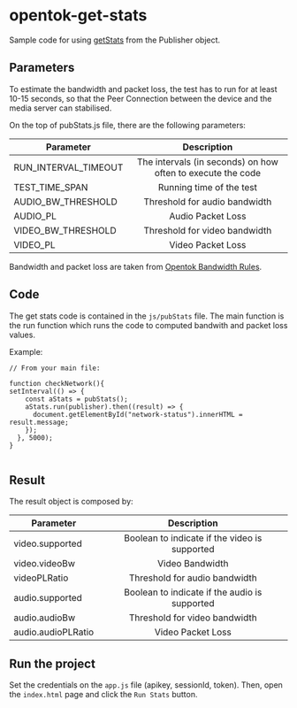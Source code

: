 # opentok-get-stats

Sample code for using [getStats](https://tokbox.com/developer/sdks/js/reference/Publisher.html#getStats) from the Publisher object.

## Parameters

To estimate the bandwidth and packet loss, the test has to run for at least 10-15 seconds, so that the Peer Connection between the device and the media server can stabilised.

On the top of pubStats.js file, there are the following parameters:

| Parameter   |      Description      | 
|----------|:-------------------------------:|
| RUN\_INTERVAL\_TIMEOUT |  The intervals (in seconds) on how often to execute the code  | 
| TEST\_TIME\_SPAN |   Running time of the test   | 
| AUDIO\_BW\_THRESHOLD|  Threshold for audio bandwidth  | 
| AUDIO\_PL |  Audio Packet Loss   | 
| VIDEO\_BW\_THRESHOLD | Threshold for video bandwidth    | 
| VIDEO\_PL | Video Packet Loss     | 

Bandwidth and packet loss are taken from [Opentok Bandwidth Rules](https://support.tokbox.com/hc/en-us/articles/360029732311-What-is-the-minimum-bandwidth-requirement-to-use-OpenTok-).


## Code

The get stats code is contained in the `js/pubStats` file. 
The main function is the run function which runs the code to computed bandwith and packet loss values.

Example: 

```
// From your main file: 

function checkNetwork(){
setInterval(() => {
    const aStats = pubStats();
    aStats.run(publisher).then((result) => {
      document.getElementById("network-status").innerHTML = result.message;
    });
  }, 5000);
}


```

## Result

The result object is composed by: 

| Parameter   |      Description      | 
|----------|:-------------------------------:|
| video.supported |  Boolean to indicate if the video is supported  | 
| video.videoBw |   Video Bandwidth   | 
| videoPLRatio|  Threshold for audio bandwidth  | 
| audio.supported |  Boolean to indicate if the audio is supported  | 
| audio.audioBw| Threshold for video bandwidth    | 
| audio.audioPLRatio| Video Packet Loss     | 



## Run the project

Set the credentials on the `app.js` file (apikey, sessionId, token). Then, open the `index.html` page and click the `Run Stats` button.



